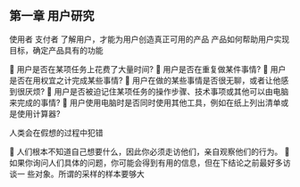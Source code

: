 ## 第一章 用户研究
使用者 支付者
了解用户，才能为用户创造真正可用的产品
产品如何帮助用户实现目标，确定产品具有的功能

 用户是否在某项任务上花费了大量时间?
 用户是否在重复做某件事情?
 用户是否在用权宜之计完成某些事情?
 用户在做的某些事情是否很无聊，或者让他感到很厌烦?
 用户是否被迫记住某项任务的操作步骤、技术事项或其他可以由电脑来完成的事情?  用户使用电脑时是否同时使用其他工具，例如在纸上列出清单或是使用计算器?

人类会在假想的过程中犯错

 人们根本不知道自己想要什么，因此你必须走访他们，亲自观察他们的行为。
 如果你询问人们具体的问题，你可能会得到有用的信息，但在下结论之前最好多访谈一
些对象。所谓的采样的样本要够大